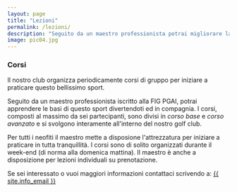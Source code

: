 ```yaml
---
layout: page
title: "Lezioni"
permalink: /lezioni/
description: "Seguito da un maestro professionista potrai migliorare la tua tecnica"
image: pic04.jpg
---
```


### Corsi 

Il nostro club organizza periodicamente corsi di gruppo per iniziare a praticare questo bellissimo sport.

Seguito da un maestro professionista iscritto alla FIG PGAI, potrai apprendere le basi di questo sport divertendoti ed in compagnia.
I corsi, composti al massimo da sei partecipanti, sono divisi in _corso base_ e _corso avanzato_ e si svolgono interamente all'interno del nostro golf club.

Per tutti i neofiti il maestro mette a disposione l'attrezzatura per iniziare a praticare in tutta tranquillità. I corsi sono di solito organizzati durante il week-end (di norma alla domenica mattina). 
Il maestro è anche a disposizione per lezioni individuali su prenotazione.

Se sei interessato  o vuoi maggiori informazioni contattaci scrivendo a:
 <a href="mailto: {{ site.info_email }}">{{ site.info_email }}</a> 
